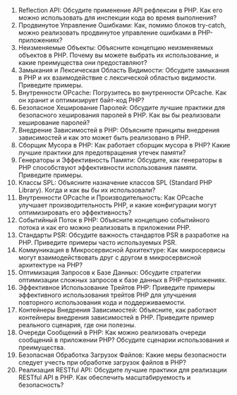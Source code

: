 1. Reflection API: Обсудите применение API рефлексии в PHP. Как его можно использовать для инспекции кода во время выполнения?
2. Продвинутое Управление Ошибками: Как, помимо блоков try-catch, можно реализовать продвинутое управление ошибками в PHP-приложениях?
3. Неизменяемые Объекты: Объясните концепцию неизменяемых объектов в PHP. Почему вы можете выбрать их использование, и какие преимущества они предоставляют?
4. Замыкания и Лексическая Область Видимости: Обсудите замыкания в PHP и их взаимодействие с лексической областью видимости. Приведите примеры.
5. Внутренности OPcache: Погрузитесь во внутренности OPcache. Как он хранит и оптимизирует байт-код PHP?
6. Безопасное Хеширование Паролей: Обсудите лучшие практики для безопасного хеширования паролей в PHP. Как вы бы реализовали хеширование паролей?
7. Внедрение Зависимостей в PHP: Объясните принципы внедрения зависимостей и как это может быть реализовано в PHP.
8. Сборщик Мусора в PHP: Как работает сборщик мусора в PHP? Какие лучшие практики для предотвращения утечек памяти?
9. Генераторы и Эффективность Памяти: Обсудите, как генераторы в PHP способствуют эффективности использования памяти. Приведите примеры.
10. Классы SPL: Объясните назначение классов SPL (Standard PHP Library). Когда и как вы бы их использовали?
11. Внутренности OPcache и Производительность: Как OPcache улучшает производительность PHP, и какие конфигурации могут оптимизировать его эффективность?
12. Событийный Поток в PHP: Объясните концепцию событийного потока и как его можно реализовать в приложении PHP.
13. Стандарты PSR: Обсудите важность стандартов PSR в разработке на PHP. Приведите примеры часто используемых PSR.
14. Коммуникация в Микросервисной Архитектуре: Как микросервисы могут взаимодействовать друг с другом в микросервисной архитектуре на PHP?
15. Оптимизация Запросов к Базе Данных: Обсудите стратегии оптимизации сложных запросов к базе данных в PHP-приложениях.
16. Эффективное Использование Трейтов PHP: Приведите примеры эффективного использования трейтов PHP для улучшения повторного использования кода и поддерживаемости.
17. Контейнеры Внедрения Зависимостей: Объясните, как работают контейнеры внедрения зависимостей в PHP. Приведите пример реального сценария, где они полезны.
18. Очереди Сообщений в PHP: Как можно реализовать очереди сообщений в приложении PHP? Обсудите сценарии использования и преимущества.
19. Безопасная Обработка Загрузок Файлов: Какие меры безопасности следует учесть при обработке загрузок файлов в PHP?
20. Реализация RESTful API: Обсудите лучшие практики для реализации RESTful API в PHP. Как обеспечить масштабируемость и безопасность?